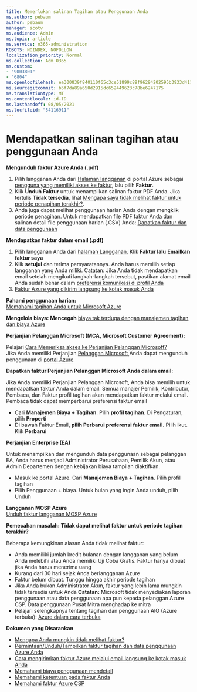 ```yaml
---
title: Memerlukan salinan Tagihan atau Penggunaan Anda
ms.author: pebaum
author: pebaum
manager: scotv
ms.audience: Admin
ms.topic: article
ms.service: o365-administration
ROBOTS: NOINDEX, NOFOLLOW
localization_priority: Normal
ms.collection: Adm_O365
ms.custom:
- "9003801"
- "6804"
ms.openlocfilehash: ea300839f840110f65c3ce51899c89f96294202595b3933d411d6f1803fa7e43
ms.sourcegitcommit: b5f7da89a650d2915dc652449623c78be6247175
ms.translationtype: MT
ms.contentlocale: id-ID
ms.lasthandoff: 08/05/2021
ms.locfileid: "54116911"
---
```

# <a name="get-a-copy-of-your-bill-or-usage"></a>Mendapatkan salinan tagihan atau penggunaan Anda

**Mengunduh faktur Azure Anda (.pdf)**

1. Pilih langganan Anda dari [Halaman langganan](https://portal.azure.com/#blade/Microsoft_Azure_Billing/SubscriptionsBlade) di portal Azure sebagai [pengguna yang memiliki akses ke faktur](https://docs.microsoft.com/azure/cost-management-billing/manage/manage-billing-access?WT.mc_id=Portal-Microsoft_Azure_Support), lalu pilih **Faktur**.
2. Klik **Unduh Faktur** untuk menampilkan salinan faktur PDF Anda. Jika tertulis **Tidak tersedia**, lihat [Mengapa saya tidak melihat faktur untuk periode penagihan terakhir?](https://docs.microsoft.com/azure/cost-management-billing/manage/download-azure-invoice-daily-usage-date?WT.mc_id=Portal-Microsoft_Azure_Support#noinvoice).
3. Anda juga dapat melihat penggunaan harian Anda dengan mengklik periode penagihan. Untuk mendapatkan file PDF faktur Anda dan salinan detail file penggunaan harian (.CSV) Anda: [Dapatkan faktur dan data penggunaan](https://docs.microsoft.com/azure/cost-management-billing/manage/download-azure-invoice-daily-usage-date?WT.mc_id=Portal-Microsoft_Azure_Support)

**Mendapatkan faktur dalam email (.pdf)**

1. Pilih langganan Anda dari [halaman Langganan.](https://ms.portal.azure.com/#blade/Microsoft_Azure_Billing/SubscriptionsBlade) Klik **Faktur lalu** **Emailkan faktur saya**
2. Klik **setujui** dan terima persyaratannya. Anda harus memilih setiap langganan yang Anda miliki. Catatan: Jika Anda tidak mendapatkan email setelah mengikuti langkah-langkah tersebut, pastikan alamat email Anda sudah benar dalam [preferensi komunikasi di profil Anda](https://account.windowsazure.com/profile)
3. [Faktur Azure yang dikirim langsung ke kotak masuk Anda](https://azure.microsoft.com/blog/azure-email-invoices/)

**Pahami penggunaan harian:**  
 [Memahami tagihan Anda untuk Microsoft Azure](https://docs.microsoft.com/azure/cost-management-billing/understand/review-individual-bill?WT.mc_id=Portal-Microsoft_Azure_Support)  

**Mengelola biaya: Mencegah** [biaya tak terduga dengan manajemen tagihan dan biaya Azure](https://docs.microsoft.com/azure/cost-management-billing/manage/getting-started?WT.mc_id=Portal-Microsoft_Azure_Support)  

**Perjanjian Pelanggan Microsoft (MCA, Microsoft Customer Agreement):**

Pelajari  [Cara Memeriksa akses ke Perjanjian Pelanggan Microsoft?](https://docs.microsoft.com/azure/cost-management-billing/manage/download-azure-invoice-daily-usage-date?WT.mc_id=Portal-Microsoft_Azure_Support#check-access-to-a-microsoft-customer-agreement)  
Jika Anda memiliki Perjanjian [Pelanggan Microsoft,](https://docs.microsoft.com/azure/cost-management-billing/manage/download-azure-invoice-daily-usage-date?WT.mc_id=Portal-Microsoft_Azure_Support#check-access-to-a-microsoft-customer-agreement)Anda dapat mengunduh penggunaan di [portal Azure](https://portal.azure.com/)

**Dapatkan faktur Perjanjian Pelanggan Microsoft Anda dalam email:**

Jika Anda memiliki Perjanjian Pelanggan Microsoft, Anda bisa memilih untuk mendapatkan faktur Anda dalam email. Semua manajer Pemilik, Kontributor, Pembaca, dan Faktur profil tagihan akan mendapatkan faktur melalui email. Pembaca tidak dapat memperbarui preferensi faktur email

- Cari **Manajemen Biaya + Tagihan**. Pilih **profil tagihan**. Di Pengaturan, pilih **Properti**
- Di bawah Faktur Email, **pilih Perbarui preferensi faktur email.** Pilih ikut. Klik **Perbarui**

**Perjanjian Enterprise (EA)**

Untuk menampilkan dan mengunduh data penggunaan sebagai pelanggan EA, Anda harus menjadi Administrator Perusahaan, Pemilik Akun, atau Admin Departemen dengan kebijakan biaya tampilan diaktifkan.

- Masuk ke portal Azure. Cari **Manajemen Biaya + Tagihan**. Pilih profil tagihan
- Pilih Penggunaan + biaya. Untuk bulan yang ingin Anda unduh, pilih Unduh

**Langganan MOSP Azure**  
[Unduh faktur langganan MOSP Azure](https://docs.microsoft.com/azure/cost-management-billing/understand/download-azure-invoice?WT.mc_id=Portal-Microsoft_Azure_Support#download-your-mosp-azure-subscription-invoice)

**Pemecahan masalah: Tidak dapat melihat faktur untuk periode tagihan terakhir?**

Beberapa kemungkinan alasan Anda tidak melihat faktur:

- Anda memiliki jumlah kredit bulanan dengan langganan yang belum Anda melebihi atau Anda memiliki Uji Coba Gratis. Faktur hanya dibuat jika Anda harus menerima uang
- Kurang dari 30 hari sejak Anda berlangganan Azure
- Faktur belum dibuat. Tunggu hingga akhir periode tagihan
- Jika Anda bukan Administrator Akun, faktur yang lebih lama mungkin tidak tersedia untuk Anda **Catatan:** Microsoft tidak menyediakan laporan penggunaan atau data penggunaan apa pun kepada pelanggan Azure CSP. Data penggunaan Pusat Mitra menghadap ke mitra
- Pelajari selengkapnya tentang tagihan dan penggunaan AIO (Azure terbuka): [Azure dalam cara terbuka](https://azure.microsoft.com/offers/ms-azr-0111p/)

**Dokumen yang Disarankan**

- [Mengapa Anda mungkin tidak melihat faktur?](https://docs.microsoft.com/azure/cost-management-billing/understand/download-azure-invoice?WT.mc_id=Portal-Microsoft_Azure_Support#noinvoice)
- [Permintaan/Unduh/Tampilkan faktur tagihan dan data penggunaan Azure Anda](https://docs.microsoft.com/azure/cost-management-billing/manage/download-azure-invoice-daily-usage-date?WT.mc_id=Portal-Microsoft_Azure_Support)
- [Cara mengirimkan faktur Azure melalui email langsung ke kotak masuk Anda](https://docs.microsoft.com/azure/cost-management-billing/manage/download-azure-invoice-daily-usage-date?WT.mc_id=Portal-Microsoft_Azure_Support)
- [Memahami biaya penggunaan mendetail](https://docs.microsoft.com/azure/cost-management-billing/understand/review-individual-bill?WT.mc_id=Portal-Microsoft_Azure_Support#csv)
- [Memahami ketentuan pada faktur Anda](https://docs.microsoft.com/azure/cost-management-billing/understand/understand-invoice?WT.mc_id=Portal-Microsoft_Azure_Support)
- [Memahami faktur Azure CSP](https://docs.microsoft.com/partner-center/azure-plan-lp?WT.mc_id=Portal-Microsoft_Azure_Support)
